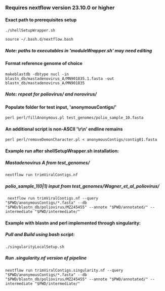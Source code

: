 ### Requires nextflow version 23.10.0 or higher

#### Exact path to prerequisites setup
`./shellSetupWrapper.sh`

`source ~/.bash.d/nextflow.bash`

##### Note: paths to executables in 'moduleWrapper.sh' may need editing

#### Format reference genome of choice
`makeblastdb -dbtype nucl -in blastn_db/mastadenovirus_A/MN901835.1.fasta -out blastn_db/mastadenovirus_A/MN901835`

##### Note: repeat for poliovirus/ and norovirus/


#### Populate folder for test input, 'anonymousContigs/'
`perl perl/fillAnonymous.pl test_genomes/polio_sample_10.fasta`

#### An additional script is non-ASCII '\r\n' endline remains
`perl perl/removeDemonCharacter.pl < anonymousContigs/contig01.fasta`


#### Example run after shellSetupWrapper.sh installation:
##### Mastadenovirus A from test_genomes/
`nextflow run trimViralContigs.nf`

##### polio_sample_1(0|1) input from test_genomes/Wagner_et_al_poliovirus/
` nextflow run trimViralContigs.nf --query "$PWD/anonymousContigs/*.fasta" --db "$PWD/blastn_db/poliovirus/MZ245455" --annote "$PWD/annotated/" --intermediate "$PWD/intermediate/"`

#### Example with blastn and perl implemented through singularity:
##### Pull and Build using bash script:
`./singularityLocalSetup.sh`

##### Run .singularity.nf version of pipeline
`nextflow run trimViralContigs.singularity.nf --query "$PWD/anonymousContigs/*.fasta" --db "$PWD/blastn_db/poliovirus/MZ245455" --annote "$PWD/annotated/" --intermediate "$PWD/intermediate/"`